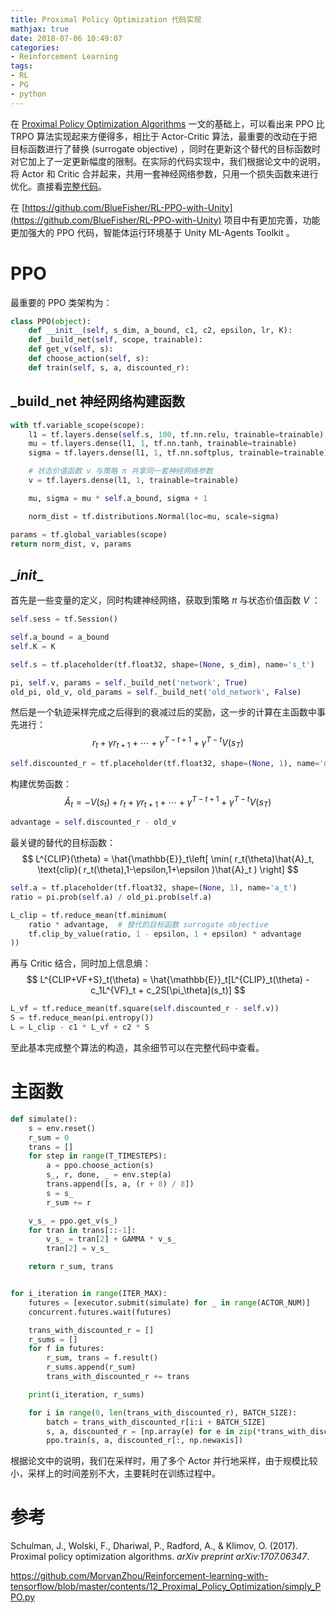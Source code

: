 ```yaml
---
title: Proximal Policy Optimization 代码实现
mathjax: true
date: 2018-07-06 10:49:07
categories:
- Reinforcement Learning
tags:
- RL
- PG
- python
---
```


在 [Proximal Policy Optimization Algorithms](https://bluefisher.github.io/2018/07/03/Proximal-Policy-Optimization-Algorithms/) 一文的基础上，可以看出来 PPO 比 TRPO 算法实现起来方便得多，相比于 Actor-Critic 算法，最重要的改动在于把目标函数进行了替换 (surrogate objective) ，同时在更新这个替代的目标函数时对它加上了一定更新幅度的限制。在实际的代码实现中，我们根据论文中的说明，将 Actor 和 Critic 合并起来，共用一套神经网络参数，只用一个损失函数来进行优化。直接看[完整代码](https://github.com/BlueFisher/Reinforcement-Learning/tree/master/Proximal_Policy_Optimization)。

在 [https://github.com/BlueFisher/RL-PPO-with-Unity](https://github.com/BlueFisher/RL-PPO-with-Unity) 项目中有更加完善，功能更加强大的 PPO 代码，智能体运行环境基于 Unity ML-Agents Toolkit 。

<!--more-->

# PPO

最重要的 PPO 类架构为：

```python
class PPO(object):
    def __init__(self, s_dim, a_bound, c1, c2, epsilon, lr, K):
    def _build_net(self, scope, trainable):
    def get_v(self, s):
    def choose_action(self, s):
    def train(self, s, a, discounted_r):
```

## _build_net 神经网络构建函数

```python
with tf.variable_scope(scope):
    l1 = tf.layers.dense(self.s, 100, tf.nn.relu, trainable=trainable)
    mu = tf.layers.dense(l1, 1, tf.nn.tanh, trainable=trainable)
    sigma = tf.layers.dense(l1, 1, tf.nn.softplus, trainable=trainable)

    # 状态价值函数 v 与策略 π 共享同一套神经网络参数
    v = tf.layers.dense(l1, 1, trainable=trainable)

    mu, sigma = mu * self.a_bound, sigma + 1

    norm_dist = tf.distributions.Normal(loc=mu, scale=sigma)

params = tf.global_variables(scope)
return norm_dist, v, params
```

## \__init__

首先是一些变量的定义，同时构建神经网络，获取到策略 $\pi$ 与状态价值函数 $V$ ：

```python
self.sess = tf.Session()

self.a_bound = a_bound
self.K = K

self.s = tf.placeholder(tf.float32, shape=(None, s_dim), name='s_t')

pi, self.v, params = self._build_net('network', True)
old_pi, old_v, old_params = self._build_net('old_network', False)
```

然后是一个轨迹采样完成之后得到的衰减过后的奖励，这一步的计算在主函数中事先进行：
$$
r_t + \gamma r_{t+1} + \cdots + \gamma^{T-t+1}  + \gamma^{T-t} V(s_T)
$$

```python
self.discounted_r = tf.placeholder(tf.float32, shape=(None, 1), name='discounted_r')
```

构建优势函数：
$$
\hat{A}_t = -V(s_t) + r_t + \gamma r_{t+1} + \cdots + \gamma^{T-t+1}  + \gamma^{T-t} V(s_T)
$$

```python
advantage = self.discounted_r - old_v
```

最关键的替代的目标函数：
$$
L^{CLIP}(\theta) = \hat{\mathbb{E}}_t\left[ \min( r_t(\theta)\hat{A}_t, \text{clip}( r_t(\theta),1-\epsilon,1+\epsilon )\hat{A}_t ) \right]
$$

```python
self.a = tf.placeholder(tf.float32, shape=(None, 1), name='a_t')
ratio = pi.prob(self.a) / old_pi.prob(self.a)

L_clip = tf.reduce_mean(tf.minimum(
    ratio * advantage,  # 替代的目标函数 surrogate objective
    tf.clip_by_value(ratio, 1 - epsilon, 1 + epsilon) * advantage
))
```

再与 Critic 结合，同时加上信息熵：
$$
L^{CLIP+VF+S}_t(\theta) = \hat{\mathbb{E}}_t[L^{CLIP}_t(\theta) -c_1L^{VF}_t + c_2S[\pi_\theta](s_t)]
$$

```python
L_vf = tf.reduce_mean(tf.square(self.discounted_r - self.v))
S = tf.reduce_mean(pi.entropy())
L = L_clip - c1 * L_vf + c2 * S
```

至此基本完成整个算法的构造，其余细节可以在完整代码中查看。

# 主函数

```python
def simulate():
    s = env.reset()
    r_sum = 0
    trans = []
    for step in range(T_TIMESTEPS):
        a = ppo.choose_action(s)
        s_, r, done, _ = env.step(a)
        trans.append([s, a, (r + 8) / 8])
        s = s_
        r_sum += r

    v_s_ = ppo.get_v(s_)
    for tran in trans[::-1]:
        v_s_ = tran[2] + GAMMA * v_s_
        tran[2] = v_s_

    return r_sum, trans


for i_iteration in range(ITER_MAX):
    futures = [executor.submit(simulate) for _ in range(ACTOR_NUM)]
    concurrent.futures.wait(futures)

    trans_with_discounted_r = []
    r_sums = []
    for f in futures:
        r_sum, trans = f.result()
        r_sums.append(r_sum)
        trans_with_discounted_r += trans

    print(i_iteration, r_sums)

    for i in range(0, len(trans_with_discounted_r), BATCH_SIZE):
        batch = trans_with_discounted_r[i:i + BATCH_SIZE]
        s, a, discounted_r = [np.array(e) for e in zip(*trans_with_discounted_r)]
        ppo.train(s, a, discounted_r[:, np.newaxis])
```

根据论文中的说明，我们在采样时，用了多个 Actor 并行地采样，由于规模比较小，采样上的时间差别不大，主要耗时在训练过程中。

# 参考

Schulman, J., Wolski, F., Dhariwal, P., Radford, A., & Klimov, O. (2017). Proximal policy optimization algorithms. *arXiv preprint arXiv:1707.06347*. 

https://github.com/MorvanZhou/Reinforcement-learning-with-tensorflow/blob/master/contents/12_Proximal_Policy_Optimization/simply_PPO.py